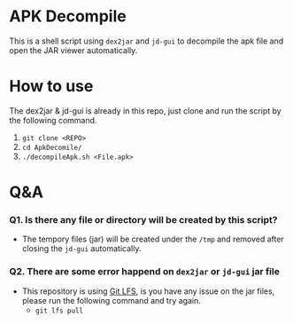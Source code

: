 APK Decompile
========================

This is a shell script using `dex2jar` and `jd-gui` to decompile the apk file and open the JAR viewer automatically.

# How to use
The dex2jar & jd-gui is already in this repo, just clone and run the script by the following command.
1. `git clone <REPO>`
2. `cd ApkDecomile/`
3. `./decompileApk.sh <File.apk>`

# Q&A
### Q1. Is there any file or directory will be created by this script?
* The tempory files (jar) will be created under the `/tmp` and removed after closing the `jd-gui` automatically.

### Q2. There are some error happend on `dex2jar` or `jd-gui` jar file
* This repository is using [Git LFS](https://git-lfs.github.com/), is you have any issue on the jar files, please run the following command and try again.
  * `git lfs pull`
